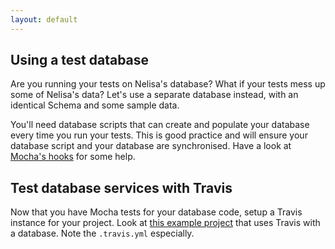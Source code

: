 ```yaml
---
layout: default
---
```

## Using a test database

Are you running your tests on Nelisa's database? What if your tests mess up some of Nelisa's data? Let's use a separate database instead, with an identical Schema and some sample data.

You'll need database scripts that can create and populate your database every time you run your tests. This is good practice and will ensure your database script and your database are synchronised. Have a look at [Mocha's hooks](http://mochajs.org/#hooks) for some help.

## Test database services with Travis

Now that you have Mocha tests for your database code, setup a Travis instance for your project. Look at [this example project](https://github.com/codex-academy/TravisWithDatabase) that uses Travis with a database. Note the `.travis.yml` especially.
